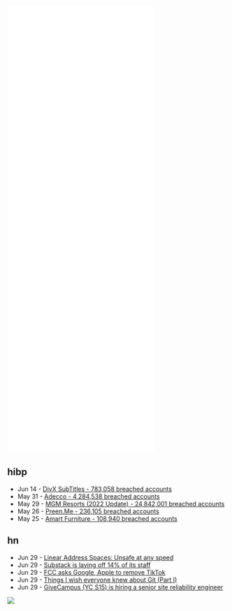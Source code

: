 ![Metrics](https://raw.githubusercontent.com/phixion/phixion/master/metrics.svg)

## hibp

<!--
for https://github.com/phixion/phixion/blob/main/.github/workflows/feeds.yml
-->
<!--START_SECTION:haveibeenpwnd-->
- Jun 14 - [DivX SubTitles - 783,058 breached accounts](https://haveibeenpwned.com/PwnedWebsites#DivXSubTitles)
- May 31 - [Adecco - 4,284,538 breached accounts](https://haveibeenpwned.com/PwnedWebsites#Adecco)
- May 29 - [MGM Resorts (2022 Update) - 24,842,001 breached accounts](https://haveibeenpwned.com/PwnedWebsites#MGM2022Update)
- May 26 - [Preen.Me - 236,105 breached accounts](https://haveibeenpwned.com/PwnedWebsites#PreenMe)
- May 25 - [Amart Furniture - 108,940 breached accounts](https://haveibeenpwned.com/PwnedWebsites#AmartFurniture)
<!--END_SECTION:haveibeenpwnd-->

## hn

<!--
for https://github.com/phixion/phixion/blob/main/.github/workflows/feeds.yml
-->
<!--START_SECTION:hn-->
- Jun 29 - [Linear Address Spaces: Unsafe at any speed](https://queue.acm.org/detail.cfm?id=3534854)
- Jun 29 - [Substack is laying off 14% of its staff](https://www.nytimes.com/2022/06/29/business/media/substack-layoffs.html)
- Jun 29 - [FCC asks Google, Apple to remove TikTok](https://www.cbc.ca/news/business/tiktok-fcc-1.6505269)
- Jun 29 - [Things I wish everyone knew about Git (Part I)](https://blog.plover.com/2022/06/29/#tips)
- Jun 29 - [GiveCampus (YC S15) is hiring a senior site reliability engineer](https://jobs.lever.co/givecampus/e7ae4695-e4d6-4ed0-b16f-f489a8f2382d)
<!--END_SECTION:hn-->

<!--
for https://yhype.me
-->
![](https://hit.yhype.me/github/profile?user_id=13013670)
